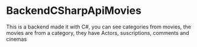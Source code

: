 # BackendCSharpApiMovies
This is a backend made it with C#, you can see categories from movies, the movies are from a category, they have Actors, suscriptions, comments and cinemas
